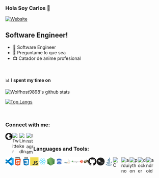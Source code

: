 ### Hola Soy Carlos 👋

[![Website](https://img.shields.io/website?label=wolfghost9898.github.io&style=for-the-badge&url=https%3A%2F%2Fwolfghost9898.github.io)](https://wolfghost9898.github.io/)
<br/>

## Software Engineer!

- 🔭 Software Engineer
- 💬 Preguntame lo que sea 
- 📺 Catador de anime profesional

<br/>

📊 **I spent my time on**

![Wolfhost9898's github stats](https://github-readme-stats.vercel.app/api?username=wolfghost9898&bg_color=30,e96443,904e95&title_color=fff&text_color=fff)

[![Top Langs](https://github-readme-stats.vercel.app/api/top-langs/?username=wolfghost9898&layout=compact)](https://github.com/anuraghazra/github-readme-stats)

<br/>



### Connect with me:

[<img align="left" alt="" width="22px" src="https://raw.githubusercontent.com/iconic/open-iconic/master/svg/globe.svg" />][website]
[<img align="left" alt="Twitter" width="22px" src="https://cdn.jsdelivr.net/npm/simple-icons@v3/icons/twitter.svg" />][twitter]
[<img align="left" alt="LinkedIn" width="22px" src="https://cdn.jsdelivr.net/npm/simple-icons@v3/icons/linkedin.svg" />][linkedin]
[<img align="left" alt="Instagram" width="22px" src="https://cdn.jsdelivr.net/npm/simple-icons@v3/icons/instagram.svg" />][instagram]

<br />

### Languages and Tools:

<img align="left" alt="Visual Studio Code" width="26px" src="https://raw.githubusercontent.com/github/explore/80688e429a7d4ef2fca1e82350fe8e3517d3494d/topics/visual-studio-code/visual-studio-code.png" />
<img align="left" alt="HTML5" width="26px" src="https://raw.githubusercontent.com/github/explore/80688e429a7d4ef2fca1e82350fe8e3517d3494d/topics/html/html.png" />
<img align="left" alt="CSS3" width="26px" src="https://raw.githubusercontent.com/github/explore/80688e429a7d4ef2fca1e82350fe8e3517d3494d/topics/css/css.png" />
<img align="left" alt="JavaScript" width="26px" src="https://raw.githubusercontent.com/github/explore/80688e429a7d4ef2fca1e82350fe8e3517d3494d/topics/javascript/javascript.png" />
<img align="left" alt="React" width="26px" src="https://raw.githubusercontent.com/github/explore/80688e429a7d4ef2fca1e82350fe8e3517d3494d/topics/react/react.png" />
<img align="left" alt="Node.js" width="26px" src="https://raw.githubusercontent.com/github/explore/80688e429a7d4ef2fca1e82350fe8e3517d3494d/topics/nodejs/nodejs.png" />
<img align="left" alt="SQL" width="26px" src="https://raw.githubusercontent.com/github/explore/80688e429a7d4ef2fca1e82350fe8e3517d3494d/topics/sql/sql.png" />
<img align="left" alt="MySQL" width="26px" src="https://raw.githubusercontent.com/github/explore/80688e429a7d4ef2fca1e82350fe8e3517d3494d/topics/mysql/mysql.png" />
<img align="left" alt="MongoDB" width="26px" src="https://raw.githubusercontent.com/github/explore/80688e429a7d4ef2fca1e82350fe8e3517d3494d/topics/mongodb/mongodb.png" />
<img align="left" alt="Git" width="26px" src="https://raw.githubusercontent.com/github/explore/80688e429a7d4ef2fca1e82350fe8e3517d3494d/topics/git/git.png" />
<img align="left" alt="GitHub" width="26px" src="https://raw.githubusercontent.com/github/explore/78df643247d429f6cc873026c0622819ad797942/topics/github/github.png" />
<img align="left" alt="Terminal" width="26px" src="https://raw.githubusercontent.com/github/explore/80688e429a7d4ef2fca1e82350fe8e3517d3494d/topics/terminal/terminal.png" />
<img align="left" alt="Java" width="26px" src="https://raw.githubusercontent.com/simple-icons/simple-icons/develop/icons/java.svg"/>
<img align="left" alt="C" width="26px" src="https://raw.githubusercontent.com/simple-icons/simple-icons/develop/icons/c.svg"/>
<img align="left" alt="arduino" width="26px" src="https://raw.githubusercontent.com/simple-icons/simple-icons/develop/icons/arduino.svg"/>
<img align="left" alt="python" width="26px" src="https://raw.githubusercontent.com/simple-icons/simple-icons/develop/icons/python.svg"/>
<img align="left" alt="docker" width="26px" src="https://raw.githubusercontent.com/simple-icons/simple-icons/develop/icons/docker.svg"/>
<img align="left" alt="android" width="26px" src="https://raw.githubusercontent.com/simple-icons/simple-icons/develop/icons/android.svg"/>
<br />

[website]: https://wolfghost9898.github.io/
[twitter]: https://twitter.com/cehernandezz
[instagram]: https://www.instagram.com/carlosehernandezz/?hl=es-la
[linkedin]: https://www.linkedin.com/in/carlos-hernandez-25a018192/
